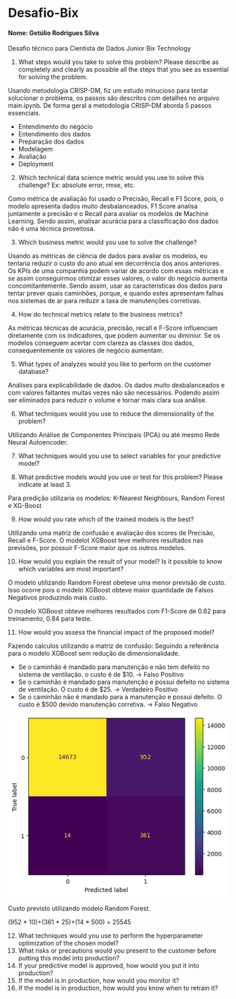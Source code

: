# Desafio-Bix

#### Nome: Getúlio Rodrigues Silva

Desafio técnico para Cientista de Dados Junior Bix Technology

1.	What steps would you take to solve this problem? Please describe as completely and clearly as possible all the steps that you see as essential for solving the problem.

Usando metodologia CRISP-DM, fiz um estudo minucioso para tentar solucionar o problema, os passos são descritos com detalhes no arquivo main.ipynb.
De forma geral a metodologia CRISP-DM aborda 5 passos essenciais.
* Entendimento do negócio
* Entendimento dos dados
* Preparação dos dados
* Modelagem
* Avaliação
* Deployment

2.	Which technical data science metric would you use to solve this challenge? Ex: absolute error, rmse, etc. 

Como métrica de avaliação foi usado o Precisão, Recall e F1 Score, pois, o modelo apresenta dados muito desbalanceados. F1 Score analisa juntamente a precisão e o Recall para avaliar os modelos de Machine Learning.
Sendo assim, analisar acurácia para a classificação dos dados não é uma técnica proveitosa. 

3.	Which business metric  would you use to solve the challenge?

Usando as métricas de ciência de dados para avaliar os modelos, eu tentaria reduzir o custo do ano atual em decorrência dos anos anteriores. Os KPIs de uma companhia podem variar de acordo com essas métricas e se assim conseguirmos otimizar esses valores, o valor do negócio aumenta concomitantemente. Sendo assim, usar as características dos dados para tentar prever quais caminhões, porque, e quando estes apresentam falhas nos sistemas de ar para reduzir a taxa de manutenções corretivas.

4.	How do technical metrics relate to the business metrics?

As métricas técnicas de acurácia, precisão, recall e F-Score influenciam diretamente com os indicadores, que podem aumentar ou diminiur. Se os modelos conseguem acertar com clareza as classes dos dados, consequentemente os valores de negócio aumentam.

5.	What types of analyzes would you like to perform on the customer database?

Análises para explicabilidade de dados. Os dados muito desbalanceados e com valores faltantes muitas vezes não são necessários. Podendo assim ser eliminados para reduzir o volume e tornar mais clara sua análise.

6.	What techniques would you use to reduce the dimensionality of the problem? 

Utilizando Análise de Componentes Principais (PCA) ou até mesmo Rede Neural Autoencoder.

7.	What techniques would you use to select variables for your predictive model?

8.	What predictive models would you use or test for this problem? Please indicate at least 3.

Para predição utilizaria os modelos: K-Nearest Neighbours, Random Forest e XG-Boost

9.	How would you rate which of the trained models is the best?

Utilizando uma matriz de confusão e avaliação dos scores de Precisão, Recall e F-Score. O modelot XGBoost teve melhores resultados nas previsões, por possuir F-Score maior que os outros modelos.

10.	How would you explain the result of your model? Is it possible to know which variables are most important?

O modelo utilizando Random Forest obeteve uma menor previsão de custo. Isso ocorre pois o modelo XGBoost obteve maior quantidade de Falsos Negativos produzindo mais custo. 

O modelo XGBoost obteve melhores resultados com F1-Score de 0.82 para treinamento, 0.84 para teste. 

11.	How would you assess the financial impact of the proposed model?

Fazendo calculos utilizando a matriz de confusão: 
Seguindo a referência para o modelo XGBoost sem redução de dimensionalidade. 

* Se o caminhão é mandado para manutenção e não tem defeito no sistema de ventilação. o custo é de $10. -> Falso Positivo
* Se o caminhão é mandado para manutenção e possui defeito no sistema de ventilação. O custo é de $25. -> Verdadeiro Positivo
* Se o caminhão não é mandado para a manutenção e possui defeito. O custo é $500 devido manutenção corretiva. -> Falso Negativo

![alt text](image.png)

Custo previsto utilizando modelo Random Forest.

(952 * 10)+(361 * 25)+(14 * 500) = 25545

12.	What techniques would you use to perform the hyperparameter optimization of the chosen model?
13.	What risks or precautions would you present to the customer before putting this model into production?
14.	If your predictive model is approved, how would you put it into production?
15.	If the model is in production, how would you monitor it?
16.	If the model is in production, how would you know when to retrain it?

